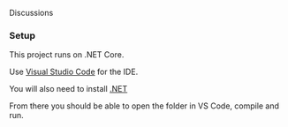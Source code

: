 Discussions


### Setup

This project runs on .NET Core. 

Use [Visual Studio Code](https://code.visualstudio.com) for the IDE.

You will also need to install [.NET](https://dotnet.microsoft.com/download)

From there you should be able to open the folder in VS Code, compile and run. 
